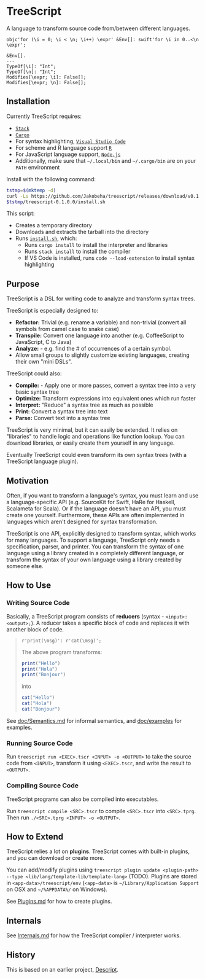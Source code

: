 # TreeScript

A language to transform source code from/between different languages.

```treescript
objc'for (\i = 0; \i < \n; \i++) \expr' &Env[]: swift'for \i in 0..<\n \expr';

&Env[].
---
TypeOf[\i]: "Int";
TypeOf[\n]: "Int";
Modifies[\expr; \i]: False[];
Modifies[\expr; \n]: False[];
```

## Installation

Currently TreeScript requires:

- [`Stack`](https://docs.haskellstack.org/en/stable/install_and_upgrade/)
- [`Cargo`](https://doc.rust-lang.org/cargo/getting-started/installation.html)
- For syntax highlighting, [`Visual Studio Code`](https://code.visualstudio.com/download)
- For scheme and R language support [`R`](https://cran.r-project.org/mirrors.html)
- For JavaScript language support, [`Node.js`](https://nodejs.org/en/)
- Additionally, make sure that `~/.local/bin` and `~/.cargo/bin` are on your `PATH` environment

Install with the following command:

```sh
tstmp=$(mktemp -d)
curl -Ls https://github.com/Jakobeha/treescript/releases/download/v0.1.0.0/treescript-0.1.0.0.tar.gz | tar xvz -C $tstmp
$tstmp/treescript-0.1.0.0/install.sh
```

This script:

- Creates a temporary directory
- Downloads and extracts the tarball into the directory
- Runs [`install.sh`](install.sh), which:
  - Runs `cargo install` to install the interpreter and libraries
  - Runs `stack install` to install the compiler
  - If VS Code is installed, runs `code --load-extension` to install syntax highlighting

## Purpose

TreeScript is a DSL for writing code to analyze and transform syntax trees.

TreeScript is especially designed to:

- **Refactor:** Trivial (e.g. rename a variable) and non-trivial (convert all symbols from camel case to snake case)
- **Transpile:** Convert one language into another (e.g. CoffeeScript to JavaScript, C to Java)
- **Analyze:** - e.g. find the # of occurrences of a certain symbol.
- Allow small groups to slightly customize existing languages, creating their own "mini DSLs".

TreeScript could also:

- **Compile:** - Apply one or more passes, convert a syntax tree into a very basic syntax tree
- **Optimize:** Transform expressions into equivalent ones which run faster
- **Interpret:** "Reduce" a syntax tree as much as possible
- **Print:** Convert a syntax tree into text
- **Parse:** Convert text into a syntax tree

TreeScript is very minimal, but it can easily be extended. It relies on "libraries" to handle logic and operations like function lookup. You can download libraries, or easily create them yourself in any language.

Eventually TreeScript could even transform its own syntax trees (with a TreeScript language plugin).

## Motivation

Often, if you want to transform a language's syntax, you must learn and use a language-specific API (e.g. SourceKit for Swift, HaRe for Haskell, Scalameta for Scala). Or if the language doesn't have an API, you must create one yourself. Furthermore, these APIs are often implemented in languages which aren't designed for syntax transformation.

TreeScript is one API, explicitly designed to transform syntax, which works for many languages. To support a language, TreeScript only needs a specification, parser, and printer. You can transform the syntax of one language using a library created in a completely different language, or transform the syntax of your own language using a library created by someone else.

## How to Use

### Writing Source Code

Basically, a TreeScript program consists of **reducers** (syntax - `<input>: <output>;`). A reducer takes a specific block of code and replaces it with another block of code.

> ```treescript
> r'print(\msg)': r'cat(\msg)';
> ```
>
> The above program transforms:
>
> ```r
> print("Hello")
> print("Hola")
> print("Bonjour")
> ```
>
> into
>
> ```r
> cat("Hello")
> cat("Hola")
> cat("Bonjour")
> ```

See [doc/Semantics.md](./doc/Semantics.md) for informal semantics, and [doc/examples](./doc/examples) for examples.

### Running Source Code

Run `treescript run <EXEC>.tscr <INPUT> -o <OUTPUT>` to take the source code from `<INPUT>`, transform it using `<EXEC>.tscr`, and write the result to `<OUTPUT>`.

### Compiling Source Code

TreeScript programs can also be compiled into executables.

Run `treescript compile <SRC>.tscr` to compile `<SRC>.tscr` into `<SRC>.tprg`. Then run `./<SRC>.tprg <INPUT> -o <OUTPUT>`.

## How to Extend

TreeScript relies a lot on **plugins**. TreeScript comes with built-in plugins, and you can download or create more.

You can add/modify plugins using `treescript plugin update <plugin-path> --type <lib/lang/template-lib/template-lang>` (TODO). Plugins are stored in `<app-data>/treescript/env` (`<app-data>` is `~/Library/Application Support` on OSX and `~/%APPDATA%/` on Windows).

See [Plugins.md](doc/Plugins.md) for how to create plugins.

## Internals

See [Internals.md](doc/Internals.md) for how the TreeScript compiler / interpreter works.

## History

This is based on an earlier project, [Descript](https://bitbucket.org/jakobeha/descript-lang/src/master/).
